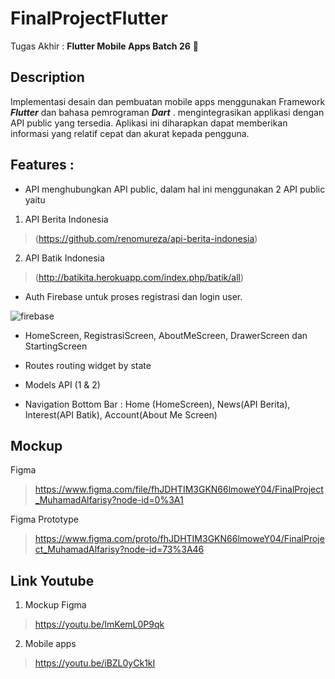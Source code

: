 # FinalProjectFlutter
Tugas Akhir : **Flutter Mobile Apps Batch 26** :wave:

## Description
Implementasi desain dan pembuatan mobile apps menggunakan Framework _**Flutter**_ dan bahasa pemrograman _**Dart**_ . mengintegrasikan applikasi dengan API public yang tersedia. Aplikasi ini diharapkan dapat memberikan informasi yang relatif cepat dan akurat kepada pengguna.

## Features :
* API
menghubungkan API public, dalam hal ini menggunakan 2 API public yaitu 
1. API Berita Indonesia 
> (https://github.com/renomureza/api-berita-indonesia)

2. API Batik Indonesia 
> (http://batikita.herokuapp.com/index.php/batik/all)

* Auth Firebase
untuk proses registrasi dan login user.

![firebase](https://user-images.githubusercontent.com/23287190/128629696-844160ca-7e18-48d5-8987-4e2db60d4224.png)

* HomeScreen, RegistrasiScreen, AboutMeScreen, DrawerScreen dan StartingScreen

* Routes
routing widget by state 

* Models API (1 & 2)

* Navigation Bottom Bar : Home (HomeScreen), News(API Berita), Interest(API Batik), Account(About Me Screen)


## Mockup 

Figma 
> https://www.figma.com/file/fhJDHTIM3GKN66lmoweY04/FinalProject_MuhamadAlfarisy?node-id=0%3A1

Figma Prototype 
> https://www.figma.com/proto/fhJDHTIM3GKN66lmoweY04/FinalProject_MuhamadAlfarisy?node-id=73%3A46

## Link Youtube
1. Mockup Figma
> https://youtu.be/ImKemL0P9qk
2. Mobile apps
> https://youtu.be/iBZL0yCk1kI




